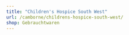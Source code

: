 ```yaml
---
title: "Children's Hospice South West"
url: /camborne/childrens-hospice-south-west/
shop: Gebrauchtwaren
---
```

